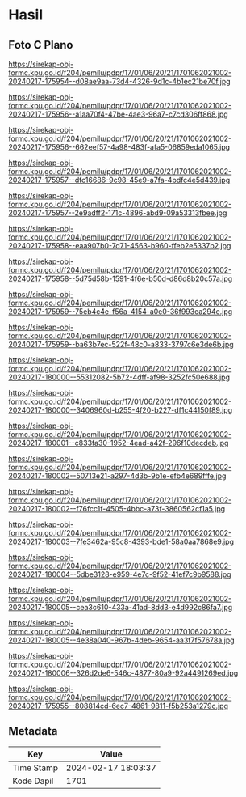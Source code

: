 # Hasil

## Foto C Plano

https://sirekap-obj-formc.kpu.go.id/f204/pemilu/pdpr/17/01/06/20/21/1701062021002-20240217-175954--d08ae9aa-73d4-4326-9d1c-4b1ec21be70f.jpg

https://sirekap-obj-formc.kpu.go.id/f204/pemilu/pdpr/17/01/06/20/21/1701062021002-20240217-175956--a1aa70f4-47be-4ae3-96a7-c7cd306ff868.jpg

https://sirekap-obj-formc.kpu.go.id/f204/pemilu/pdpr/17/01/06/20/21/1701062021002-20240217-175956--662eef57-4a98-483f-afa5-06859eda1065.jpg

https://sirekap-obj-formc.kpu.go.id/f204/pemilu/pdpr/17/01/06/20/21/1701062021002-20240217-175957--dfc16686-9c98-45e9-a7fa-4bdfc4e5d439.jpg

https://sirekap-obj-formc.kpu.go.id/f204/pemilu/pdpr/17/01/06/20/21/1701062021002-20240217-175957--2e9adff2-171c-4896-abd9-09a53313fbee.jpg

https://sirekap-obj-formc.kpu.go.id/f204/pemilu/pdpr/17/01/06/20/21/1701062021002-20240217-175958--eaa907b0-7d71-4563-b960-ffeb2e5337b2.jpg

https://sirekap-obj-formc.kpu.go.id/f204/pemilu/pdpr/17/01/06/20/21/1701062021002-20240217-175958--5d75d58b-1591-4f6e-b50d-d86d8b20c57a.jpg

https://sirekap-obj-formc.kpu.go.id/f204/pemilu/pdpr/17/01/06/20/21/1701062021002-20240217-175959--75eb4c4e-f56a-4154-a0e0-36f993ea294e.jpg

https://sirekap-obj-formc.kpu.go.id/f204/pemilu/pdpr/17/01/06/20/21/1701062021002-20240217-175959--ba63b7ec-522f-48c0-a833-3797c6e3de6b.jpg

https://sirekap-obj-formc.kpu.go.id/f204/pemilu/pdpr/17/01/06/20/21/1701062021002-20240217-180000--55312082-5b72-4dff-af98-3252fc50e688.jpg

https://sirekap-obj-formc.kpu.go.id/f204/pemilu/pdpr/17/01/06/20/21/1701062021002-20240217-180000--3406960d-b255-4f20-b227-df1c44150f89.jpg

https://sirekap-obj-formc.kpu.go.id/f204/pemilu/pdpr/17/01/06/20/21/1701062021002-20240217-180001--c833fa30-1952-4ead-a42f-296f10decdeb.jpg

https://sirekap-obj-formc.kpu.go.id/f204/pemilu/pdpr/17/01/06/20/21/1701062021002-20240217-180002--50713e21-a297-4d3b-9b1e-efb4e689fffe.jpg

https://sirekap-obj-formc.kpu.go.id/f204/pemilu/pdpr/17/01/06/20/21/1701062021002-20240217-180002--f76fcc1f-4505-4bbc-a73f-3860562cf1a5.jpg

https://sirekap-obj-formc.kpu.go.id/f204/pemilu/pdpr/17/01/06/20/21/1701062021002-20240217-180003--7fe3462a-95c8-4393-bde1-58a0aa7868e9.jpg

https://sirekap-obj-formc.kpu.go.id/f204/pemilu/pdpr/17/01/06/20/21/1701062021002-20240217-180004--5dbe3128-e959-4e7c-9f52-41ef7c9b9588.jpg

https://sirekap-obj-formc.kpu.go.id/f204/pemilu/pdpr/17/01/06/20/21/1701062021002-20240217-180005--cea3c610-433a-41ad-8dd3-e4d992c86fa7.jpg

https://sirekap-obj-formc.kpu.go.id/f204/pemilu/pdpr/17/01/06/20/21/1701062021002-20240217-180005--4e38a040-967b-4deb-9654-aa3f7f57678a.jpg

https://sirekap-obj-formc.kpu.go.id/f204/pemilu/pdpr/17/01/06/20/21/1701062021002-20240217-180006--326d2de6-546c-4877-80a9-92a4491269ed.jpg

https://sirekap-obj-formc.kpu.go.id/f204/pemilu/pdpr/17/01/06/20/21/1701062021002-20240217-175955--808814cd-6ec7-4861-9811-f5b253a1279c.jpg


## Metadata

| Key        | Value               |
| ---------- | ------------------- |
| Time Stamp | 2024-02-17 18:03:37 |
| Kode Dapil | 1701                |



